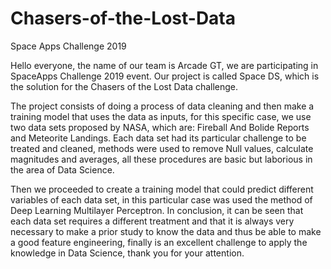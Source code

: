# Chasers-of-the-Lost-Data
Space Apps Challenge 2019

Hello everyone, the name of our team is Arcade GT, we are participating in SpaceApps Challenge 2019 event. Our project is called Space DS, which is the solution for the Chasers of the Lost Data challenge.

The project consists of doing a process of data cleaning and then make a training model that uses the data as inputs, for this specific case, we use two data sets proposed by NASA, which are: Fireball And Bolide Reports and Meteorite Landings. Each data set had its particular challenge to be treated and cleaned, methods were used to remove Null values, calculate magnitudes and averages, all these procedures are basic but laborious in the area of Data Science.

Then we proceeded to create a training model that could predict different variables of each data set, in this particular case was used the method of Deep Learning Multilayer Perceptron. In conclusion, it can be seen that each data set requires a different treatment and that it is always very necessary to make a prior study to know the data and thus be able to make a good feature engineering, finally is an excellent challenge to apply the knowledge in Data Science, thank you for your attention. 
